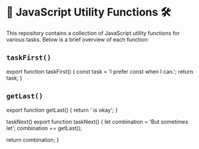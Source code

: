 # 🚀 JavaScript Utility Functions 🛠️

This repository contains a collection of JavaScript utility functions for various tasks. Below is a brief overview of each function:

## `taskFirst()`

export function taskFirst() {
  const task = 'I prefer const when I can.';
  return task;
}

## `getLast()`
export function getLast() {
  return ' is okay';
}

taskNext()
export function taskNext() {
  let combination = 'But sometimes let';
  combination += getLast();

  return combination;
}
